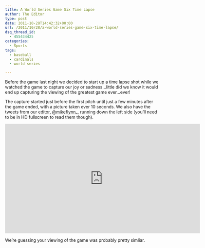 ```yaml
---
title: A World Series Game Six Time Lapse
author: The Editor
type: post
date: 2011-10-28T14:42:32+00:00
url: /2011/10/28/a-world-series-game-six-time-lapse/
dsq_thread_id:
  - 455434425
categories:
  - Sports
tags:
  - baseball
  - cardinals
  - world series

---
```

Before the game last night we decided to start up a time lapse shot while we watched the game to capture our joy or sadness&#8230;little did we know it would end up capturing the viewing of the greatest game ever&#8230;ever!

The capture started just before the first pitch until just a few minutes after the game ended, with a picture taken ever 10 seconds. We also have the tweets from our editor, <a href="http://twitter.com/mikeflynn_" target="_blank">@mikeflynn_</a>, running down the left side (you&#8217;ll need to be in HD fullscreen to read them though).

<div class="embed-vimeo" style="text-align: center;">
  <iframe src="https://player.vimeo.com/video/31242327" width="640" height="360" frameborder="0" webkitallowfullscreen mozallowfullscreen allowfullscreen></iframe>
</div>

We&#8217;re guessing your viewing of the game was probably pretty simliar.